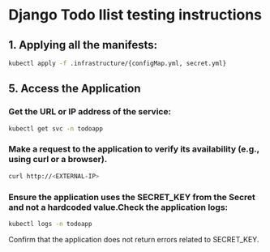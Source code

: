 # Django Todo llist testing instructions
## 1. Applying all the manifests:
```bash
kubectl apply -f .infrastructure/{configMap.yml, secret.yml}
```

## 5. Access the Application
### Get the URL or IP address of the service:
```bash
kubectl get svc -n todoapp
```

### Make a request to the application to verify its availability (e.g., using curl or a browser). 
```bash
curl http://<EXTERNAL-IP>
```

### Ensure the application uses the SECRET_KEY from the Secret and not a hardcoded value.Check the application logs:
```bash
kubectl logs -n todoapp 
```

Confirm that the application does not return errors related to SECRET_KEY.